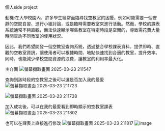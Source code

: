 個人side project

動機:在大學校園內，許多學生經常面臨尋找空教室的困擾。例如可能需要一個安靜的空間自習、進行小組討論，或是臨時需要教室來進行活動。然而，學校的課表系統通常不夠直觀，無法快速顯示哪些教室在特定時段是空閒的，導致需花費大量時間查詢不同教室的使用狀況。

因此，我們希望開發一個空教室查詢系統，透過整合學校課表資料，提供即時、直觀的空教室資訊，讓使用者可以根據時間、地點快速找到合適的教室，提升效率。同時，也能減少學校空間資源的浪費，讓教室的利用率最大化。

主介面
![螢幕擷取畫面 2025-03-23 211547](https://github.com/user-attachments/assets/cda7c3d0-234f-47c5-b049-1a009d2659d8)

查詢到該時段的空教室之後可以選是否加入我的最愛
![螢幕擷取畫面 2025-03-23 211723](https://github.com/user-attachments/assets/54c3d025-c566-416d-85ad-bd722a5f6589)

![螢幕擷取畫面 2025-03-23 211738](https://github.com/user-attachments/assets/73237515-f720-45cb-892c-a6026481c611)

加入成功後，可以在我的最愛看到即時顯示的空教室課表
![螢幕擷取畫面 2025-03-23 211802](https://github.com/user-attachments/assets/fec02fac-511a-4bd6-ae44-08db3f56bc40)

也可以在課表上直接進行修改
![螢幕擷取畫面 2025-03-23 211817](https://github.com/user-attachments/assets/ca3465cd-8e31-417b-9526-32b3afc86e7d)
![image](https://github.com/user-attachments/assets/9c2466be-3626-45cf-98cc-b112bd83790c)
